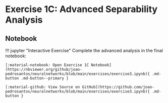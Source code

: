 # Exercise 1C: Advanced Separability Analysis

## Notebook

!!! jupyter "Interactive Exercise"
    Complete the advanced analysis in the final notebook:

    [:material-notebook: Open Exercise 1C Notebook](https://nbviewer.org/github/joao-pedrosantos/neuralnetworks/blob/main/exercises/exercise3.ipynb){ .md-button .md-button--primary }
    
    [:material-github: View Source on GitHub](https://github.com/joao-pedrosantos/neuralnetworks/blob/main/exercises/exercise3.ipynb){ .md-button }
